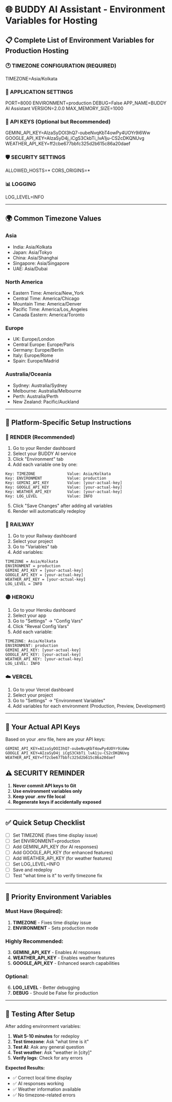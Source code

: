 # 🌐 BUDDY AI Assistant - Environment Variables for Hosting

## 📋 Complete List of Environment Variables for Production Hosting

### 🕐 TIMEZONE CONFIGURATION (REQUIRED)
TIMEZONE=Asia/Kolkata

### 🚀 APPLICATION SETTINGS
PORT=8000
ENVIRONMENT=production
DEBUG=False
APP_NAME=BUDDY AI Assistant
VERSION=2.0.0
MAX_MEMORY_SIZE=1000

### 🔑 API KEYS (Optional but Recommended)
GEMINI_API_KEY=AIzaSyDOI3hQ7-oubeNvqKbT4owPy4UOYr9i6Ww
GOOGLE_API_KEY=AIzaSyD4j_iCgS3CkbTi_lvA1ju-CS2cDKQNUvg
WEATHER_API_KEY=ff2cbe677bbfc325d2b615c86a20daef

### 🛡️ SECURITY SETTINGS
ALLOWED_HOSTS=*
CORS_ORIGINS=*

### 📊 LOGGING
LOG_LEVEL=INFO

---

## 🌍 Common Timezone Values

### Asia
- India: Asia/Kolkata
- Japan: Asia/Tokyo
- China: Asia/Shanghai
- Singapore: Asia/Singapore
- UAE: Asia/Dubai

### North America
- Eastern Time: America/New_York
- Central Time: America/Chicago
- Mountain Time: America/Denver
- Pacific Time: America/Los_Angeles
- Canada Eastern: America/Toronto

### Europe
- UK: Europe/London
- Central Europe: Europe/Paris
- Germany: Europe/Berlin
- Italy: Europe/Rome
- Spain: Europe/Madrid

### Australia/Oceania
- Sydney: Australia/Sydney
- Melbourne: Australia/Melbourne
- Perth: Australia/Perth
- New Zealand: Pacific/Auckland

---

## 🔧 Platform-Specific Setup Instructions

### 🎯 RENDER (Recommended)
1. Go to your Render dashboard
2. Select your BUDDY AI service
3. Click "Environment" tab
4. Add each variable one by one:

```
Key: TIMEZONE              Value: Asia/Kolkata
Key: ENVIRONMENT           Value: production
Key: GEMINI_API_KEY        Value: [your-actual-key]
Key: GOOGLE_API_KEY        Value: [your-actual-key]
Key: WEATHER_API_KEY       Value: [your-actual-key]
Key: LOG_LEVEL             Value: INFO
```

5. Click "Save Changes" after adding all variables
6. Render will automatically redeploy

### 🚂 RAILWAY
1. Go to your Railway dashboard
2. Select your project
3. Go to "Variables" tab
4. Add variables:

```
TIMEZONE = Asia/Kolkata
ENVIRONMENT = production
GEMINI_API_KEY = [your-actual-key]
GOOGLE_API_KEY = [your-actual-key]
WEATHER_API_KEY = [your-actual-key]
LOG_LEVEL = INFO
```

### 🟣 HEROKU
1. Go to your Heroku dashboard
2. Select your app
3. Go to "Settings" → "Config Vars"
4. Click "Reveal Config Vars"
5. Add each variable:

```
TIMEZONE: Asia/Kolkata
ENVIRONMENT: production
GEMINI_API_KEY: [your-actual-key]
GOOGLE_API_KEY: [your-actual-key]
WEATHER_API_KEY: [your-actual-key]
LOG_LEVEL: INFO
```

### ☁️ VERCEL
1. Go to your Vercel dashboard
2. Select your project
3. Go to "Settings" → "Environment Variables"
4. Add variables for each environment (Production, Preview, Development)

---

## 🔑 Your Actual API Keys

Based on your .env file, here are your API keys:

```
GEMINI_API_KEY=AIzaSyDOI3hQ7-oubeNvqKbT4owPy4UOYr9i6Ww
GOOGLE_API_KEY=AIzaSyD4j_iCgS3CkbTi_lvA1ju-CS2cDKQNUvg
WEATHER_API_KEY=ff2cbe677bbfc325d2b615c86a20daef
```

## ⚠️ SECURITY REMINDER

1. **Never commit API keys to Git**
2. **Use environment variables only**
3. **Keep your .env file local**
4. **Regenerate keys if accidentally exposed**

---

## ✅ Quick Setup Checklist

- [ ] Set TIMEZONE (fixes time display issue)
- [ ] Set ENVIRONMENT=production
- [ ] Add GEMINI_API_KEY (for AI responses)
- [ ] Add GOOGLE_API_KEY (for enhanced features)
- [ ] Add WEATHER_API_KEY (for weather features)
- [ ] Set LOG_LEVEL=INFO
- [ ] Save and redeploy
- [ ] Test "what time is it" to verify timezone fix

---

## 🎯 Priority Environment Variables

### Must Have (Required):
1. **TIMEZONE** - Fixes time display issue
2. **ENVIRONMENT** - Sets production mode

### Highly Recommended:
3. **GEMINI_API_KEY** - Enables AI responses
4. **WEATHER_API_KEY** - Enables weather features
5. **GOOGLE_API_KEY** - Enhanced search capabilities

### Optional:
6. **LOG_LEVEL** - Better debugging
7. **DEBUG** - Should be False for production

---

## 🧪 Testing After Setup

After adding environment variables:

1. **Wait 5-10 minutes** for redeploy
2. **Test timezone**: Ask "what time is it"
3. **Test AI**: Ask any general question
4. **Test weather**: Ask "weather in [city]"
5. **Verify logs**: Check for any errors

**Expected Results:**
- ✅ Correct local time display
- ✅ AI responses working
- ✅ Weather information available
- ✅ No timezone-related errors

